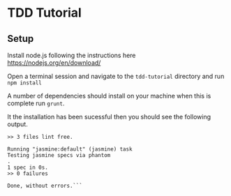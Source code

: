 # TDD Tutorial 

## Setup

Install node.js following the instructions here https://nodejs.org/en/download/

Open a terminal session and navigate to the `tdd-tutorial` directory and run `npm install`

A number of dependencies should install on your machine when this is complete run `grunt`.

It the installation has been sucessful then you should see the following output.

```Running "jshint:all" (jshint) task
>> 3 files lint free.

Running "jasmine:default" (jasmine) task
Testing jasmine specs via phantom
.
1 spec in 0s.
>> 0 failures

Done, without errors.```
